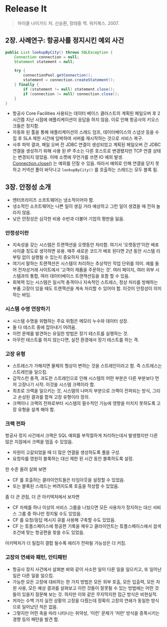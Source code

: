 # Release It

> 마이클 나이가드 저. 신승환, 정태중 역. 위키북스. 2007.

## 2장. 사례연구: 항공사를 정지시킨 예외 사건
```java
public List lookupByCity() throws SQLException {
    Connection connection = null;
    Statement statement = null;

    try {
        connectionPool.getConnection();
        statement = connection.createStatement();
    } finally {
        if (statement != null) statement.close();
        if (connection != null) connection.close();
    }
}
```
- 항공사 Core Facilities 사용되는 데이터 베이스 클러스트의 계획된 페일오버 후 2시간쯤 지난 시점에 애플리케이션이 응답을 하지 않음. 이로 인해 항공사의 키오스크들은 정지함.
- 자동화 된 툴을 통해 애플리케이션의 스레드 덤프, 데이터베이스의 스냅샷 등을 수집 후 SLA 제한 시간에 임박하여 서버를 재시작하는 것으로 서비스 복구.
- 사후 파악 결과, 페일 오버 전 JDBC 연결이 생성되었고 계획된 페일오버 간 JDBC 연결을 생성하기 위해 사용 된 IP 주소는 다른 호스트로 변경됐지만 TCP 연결 상태는 변경되지 않았음. 이때 소켓에 무언가를 쓰면 IO 예외 발생. [Connection.close()](https://docs.oracle.com/javase/8/docs/api/java/sql/Connection.html#close--) 는 예외를 던질 수 있음.  따라서 예외로 인해 연결을 닫지 못하고 커넥션 풀이 바닥나고 `lookupByCity()` 를 호출하는 스레드는 모두 블록 됨.

## 3장. 안정성 소개
- 엔터프라이즈 소프트웨어는 냉소적이어야 함.
- 냉소적인 소프트웨어는 나쁜 일이 생길 거라 예상하고 그런 일이 생겼을 때 전혀 놀라지 않음.
- 낮은 안정성은 심각한 비용 수반과 더불어 기업의 평판을 잃음.

### 안정성이란
- 지속성을 갖는 시스템은 트랜잭션을 오랫동안 처리함. 여기서 ‘오랫동안’이란 배포 사이클 정도로 생각하면 유용. 매주 새로운 코드가 배포 된다면 2년 동안 시스템 리부팅 없이 실행될 수 있는지 중요하지 않음.
- 여기서 말하는 트랜잭션은 시스템이 처리하는 추상적인 작업 단위를 의미. 예를 들어 전자상거래 사이트에서 ‘고객이 제품을 주문하는 것’. 여러 페이지, 여러 외부 시스템과의 통합, 여러 데이터베이스 트랜잭션등을 포함 할 수 있음.
- 회복력 있는 시스템은 일시적 충격이나 지속적인 스트레스, 정상 처리를 방해하는 부품 고장이 있을 때도 트랜잭션을 계속 처리할 수 있어야 함. 이것이 안정성이 의미하는 바임.

### 시스템 수명 연장하기
- 시스템 수명을 위협하는 주요 위험은 메모리 누수와 데이터 성장.
- 둘 다 테스트 중에 잡아내기 어려움.
- 이런 문제를 발견하는 유일한 방법은 장기 테스트를 실행하는 것.
- 아무런 테스트를 하지 않는다면, 실전 환경에서 장기 테스트를 하는 격.

### 고장 유형
- 스트레스가 가해지면 물체의 형상이 변하는 것을 스트레인이라고 함. 즉 스트레스는 스트레인을 일으킴.
- 갑작스런 충격, 과도한 스트레인으로 인해 시스템의 어떤 부분은 다른 부분보다 먼저 고장나기 시작. 이것을 시스템 크랙이라 함. 
- 최초로 크랙을 일으키는 것, 시스템의 나머지 부분으로 크랙이 전파되는 방식, 그리고 손상된 결과를 합쳐 고장 유형이라 정의.
- 크랙이나 크랙의 전파로부터 시스템의 필수적인 기능에 영향을 미치지 못하도록 고장 유형을 설계 해야 함.

### 크랙 전파
항공사 정지 사건에서 크랙은 SQL 예외를 부적절하게 처리하는데서 발생했지만 다른 많은 지점에서 크랙을 멈출 수 있었음.
- 자원이 고갈되었을 때 더 많은 연결을 생성하도록 풀을 구성.
- 요청자를 영원히 블록하는 대신 제한 된 시간 동안 블록하도록 설정.

한 수준 올려 살펴 보면
- CF 를 호출하는 클라이언트들은 타임아웃을 설정할 수 있었음.
- 또는 블록된 스레드는 버려지도록 호출을 작성할 수 있었음.

좀 더 큰 관점, 더 큰 아키텍처에서 보자면
- CF 자체를 하나 이상의 서비스 그룹을 나눴으면 모든 사용자가 정지하는 대신 서비스 그룹 중 하나만 정지될 수도 있었음.
- CF 를 요청/응답 메시지 큐를 사용해 구축할 수도 있었음.
- CF 는 튜플스페이스에 항공편 기록을 채우고 클라이언트는 튜플스페이스에서 검색 조건에 맞는 항공편을 찾을 수도 있었음.

아키텍처가 더 밀접히 결합 될수록 에러가 전파될 가능성은 더 커짐.

### 고장의 연쇄와 패턴, 안티패턴
- 항공사 정지 사건에서 살펴본 바와 같이 사소한 일이 다른 일을 일으키고, 또 일어난 일은 다른 일을 일으킴.
- 가능한 모든 고장에 대비하는 한 가지 방법은 모든 외부 호출, 모든 입출력, 모든 자원 사용, 모든 예상 결과를 살펴보고 이런 것들이 잘못될 수 있는 방법에는 어떤 것들이 있을지 질문해 보는 것. 하지만 이와 같은 무지막지한 접근 방식은 비현실적.
- 저자는 수백 가지 실전 상황의 고장을 다뤘는데 정확히 고장의 연쇄가 동일한 방식으로 일어났던 적은 없음.
- 그렇지만 어떤 축을 따라 나타나는 취약성, ‘이런’ 문제가 ‘저런’ 방식을 증폭시키는 경향 등의 패턴을 발견 함.

